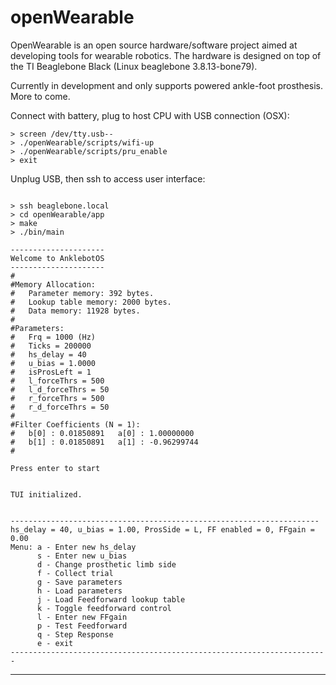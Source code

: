 openWearable
===========

OpenWearable is an open source hardware/software project aimed at developing
tools for wearable robotics. The hardware is designed on top of the TI
Beaglebone Black (Linux beaglebone 3.8.13-bone79).

Currently in development and only supports powered ankle-foot prosthesis. More
to come. 

Connect with battery, plug to host CPU with USB connection (OSX):
~~~~
> screen /dev/tty.usb--
> ./openWearable/scripts/wifi-up
> ./openWearable/scripts/pru_enable
> exit
~~~~

Unplug USB, then ssh to access user interface:
~~~~

> ssh beaglebone.local
> cd openWearable/app
> make
> ./bin/main

---------------------
Welcome to AnklebotOS
---------------------
#
#Memory Allocation:
#	Parameter memory: 392 bytes.
#	Lookup table memory: 2000 bytes.
#	Data memory: 11928 bytes.
#
#Parameters:
#	Frq = 1000 (Hz)
#	Ticks = 200000
#	hs_delay = 40
#	u_bias = 1.0000
#	isProsLeft = 1
#	l_forceThrs = 500
#	l_d_forceThrs = 50
#	r_forceThrs = 500
#	r_d_forceThrs = 50
#
#Filter Coefficients (N = 1):
#	b[0] : 0.01850891	a[0] : 1.00000000
#	b[1] : 0.01850891	a[1] : -0.96299744
#

Press enter to start


TUI initialized.


---------------------------------------------------------------------
hs_delay = 40, u_bias = 1.00, ProsSide = L, FF enabled = 0, FFgain = 0.00
Menu: a - Enter new hs_delay
      s - Enter new u_bias
      d - Change prosthetic limb side
      f - Collect trial
      g - Save parameters
      h - Load parameters
      j - Load Feedforward lookup table
      k - Toggle feedforward control
      l - Enter new FFgain
      p - Test Feedforward
      q - Step Response
      e - exit
-----------------------------------------------------------------------

~~~~




-------------------------------------------------------------------------------

